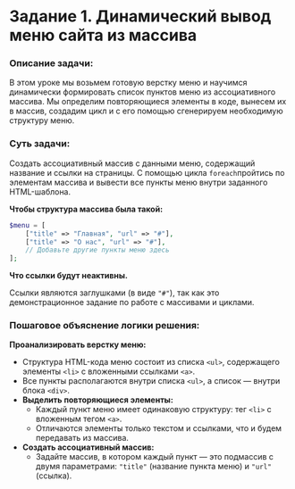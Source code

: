 # Задание 1. Динамический вывод меню сайта из массива

### Описание задачи:

В этом уроке мы возьмем готовую верстку меню и научимся динамически формировать список пунктов меню из ассоциативного массива. Мы определим повторяющиеся элементы в коде, вынесем их в массив, создадим цикл и с его помощью сгенерируем необходимую структуру меню.

### Суть задачи:

Создать ассоциативный массив с данными меню, содержащий название и ссылки на страницы. С помощью цикла <code class=”language-markup”>foreach</code>пройтись по элементам массива и вывести все пункты меню внутри заданного HTML-шаблона.

**Чтобы структура массива была такой:**

```php
$menu = [
    ["title" => "Главная", "url" => "#"],
    ["title" => "О нас", "url" => "#"],
    // Добавьте другие пункты меню здесь
];
```

**Что ссылки будут неактивны.** 

Ссылки являются заглушками (в виде <code class="language-markup">"#"</code>), так как это демонстрационное задание по работе с массивами и циклами.

### Пошаговое объяснение логики решения:

**Проанализировать верстку меню:**

- Структура HTML-кода меню состоит из списка `<ul>`, содержащего элементы `<li>` с вложенными ссылками `<a>`.
- Все пункты располагаются внутри списка `<ul>`, а список — внутри блока `<div>`.
- **Выделить повторяющиеся элементы:**
    - Каждый пункт меню имеет одинаковую структуру: тег `<li>` с вложенным тегом `<a>`.
    - Отличаются элементы только текстом и ссылками, что и будем передавать из массива.
- **Создать ассоциативный массив:**
    - Задайте массив, в котором каждый пункт — это подмассив с двумя параметрами: `"title"` (название пункта меню) и `"url"` (ссылка).